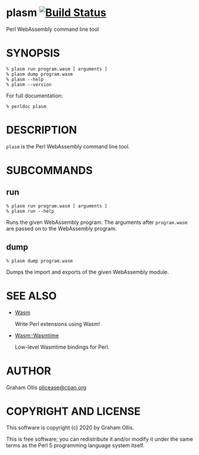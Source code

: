 # plasm [![Build Status](https://travis-ci.org/perlwasm/App-plasm.svg)](http://travis-ci.org/perlwasm/App-plasm)

Perl WebAssembly command line tool

# SYNOPSIS

```
% plasm run program.wasm [ arguments ]
% plasm dump program.wasm
% plasm --help
% plasm --version
```

For full documentation:

```
% perldoc plasm
```

# DESCRIPTION

`plasm` is the Perl WebAssembly command line tool.

# SUBCOMMANDS

## run

```
% plasm run program.wasm [ arguments ]
% plasm run --help
```

Runs the given WebAssembly program.  The arguments after
`program.wasm` are passed on to the WebAssembly program.

## dump

```
% plasm dump program.wasm
```

Dumps the import and exports of the given WebAssembly module.

# SEE ALSO

- [Wasm](https://metacpan.org/pod/Wasm)

    Write Perl extensions using Wasm!

- [Wasm::Wasmtime](https://metacpan.org/pod/Wasm::Wasmtime)

    Low-level Wasmtime bindings for Perl.

# AUTHOR

Graham Ollis <plicease@cpan.org>

# COPYRIGHT AND LICENSE

This software is copyright (c) 2020 by Graham Ollis.

This is free software; you can redistribute it and/or modify it under
the same terms as the Perl 5 programming language system itself.
